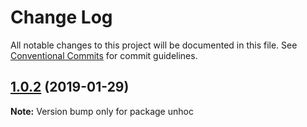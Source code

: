 # Change Log

All notable changes to this project will be documented in this file.
See [Conventional Commits](https://conventionalcommits.org) for commit guidelines.

## [1.0.2](https://github.com/cassels/UnHOC/compare/v1.0.1...v1.0.2) (2019-01-29)

**Note:** Version bump only for package unhoc
